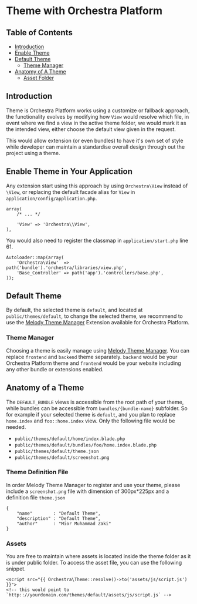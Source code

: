 # Theme with Orchestra Platform

## Table of Contents
- [Introduction](#introduction)
- [Enable Theme](#enable-theme)
- [Default Theme](#default-theme)
	- [Theme Manager](#manage-theme)
- [Anatomy of A Theme](#anatomy)
	- [Asset Folder](#assets)

<a name="introduction"></a>
## Introduction

Theme is Orchestra Platform works using a customize or fallback approach, the functionality evolves by modifying how `View` would resolve which file, in event where we find a view in the active theme folder, we would mark it as the intended view, either choose the default view given in the request.

This would allow extension (or even bundles) to have it's own set of style while developer can maintain a standardise overall design through out the project using a theme.

<a name="enable-theme"></a>
## Enable Theme in Your Application

Any extension start using this approach by using `Orchestra\View` instead of `\View`, or replacing the default facade alias for `View` in `application/config/application.php`.

	array(
		/* ... */

		'View' => 'Orchestra\\View',
	),

You would also need to register the classmap in `application/start.php` line 61.

	Autoloader::map(array(
		'Orchestra\View'  => path('bundle').'orchestra/libraries/view.php',
		'Base_Controller' => path('app').'controllers/base.php',
	));

<a name="default-theme"></a>
## Default Theme

By default, the selected theme is `default`, and located at `public/themes/default`, to change the selected theme, we recommend to use the [Melody Theme Manager](#manage-theme) Extension available for Orchestra Platform.

<a name="manage-theme"></a>
### Theme Manager

Choosing a theme is easily manage using [Melody Theme Manager](http://bundles.laravel.com/bundle/melody). You can replace `frontend` and `backend` theme separately. `backend` would be your Orchestra Platform theme and `frontend` would be your website including any other bundle or extensions enabled.

<a name="anatomy"></a>
## Anatomy of a Theme

The `DEFAULT_BUNDLE` views is accessible from the root path of your theme, while bundles can be accessible from `bundles/{bundle-name}` subfolder. So for example if your selected theme is `default`, and you plan to replace `home.index` and `foo::home.index` view. Only the following file would be needed.

* `public/themes/default/home/index.blade.php`
* `public/themes/default/bundles/foo/home.index.blade.php`
* `public/themes/default/theme.json`
* `public/themes/default/screenshot.png`

<a name="definition"></a>
### Theme Definition File

In order Melody Theme Manager to register and use your theme, please include a `screenshot.png` file with dimension of 300px*225px and a definition file `theme.json`

	{
		"name"        : "Default Theme",
		"description" : "Default Theme",
		"author"      : "Mior Muhammad Zaki"
	}


<a name="assets"></a>
### Assets

You are free to maintain where assets is located inside the theme folder as it is under public folder. To access the asset file, you can use the following snippet.

	<script src="{{ Orchestra\Theme::resolve()->to('assets/js/script.js') }}">
	<!-- this would point to `http:://yourdomain.com/themes/default/assets/js/script.js` -->

